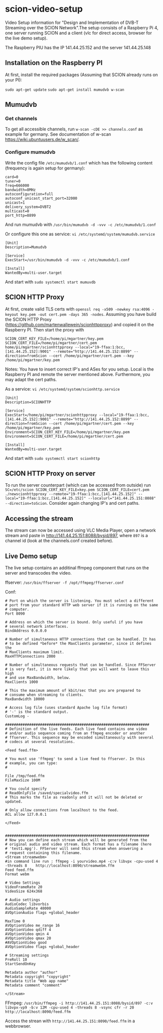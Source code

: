 # scion-video-setup
Video Setup information for "Design and Implementation of DVB-T Streaming over the SCION Network".The setup consists of a Raspberry Pi 4, one server running SCION and a client (vlc for direct access, browser for the live demo setup).

The Raspberry PIU has the IP 141.44.25.152 and the server 141.44.25.148

## Installation on the Raspberry PI
At first, install the required packages (Assuming that SCION already runs on your PI):

`sudo apt-get update`
`sudo apt-get install mumudvb w-scan`

## Mumudvb

### Get channels
To get all accessible channels, run `w-scan -cDE >> channels.conf` as example for germany. See documentation of w-scan https://wiki.ubuntuusers.de/w_scan/.

### Configure mumudvb

Write the config file `/etc/mumudvb/1.conf` which has the following content (frequency is again setup for germany):
```
card=0
tuner=0
freq=666000
bandwidth=8MHz
autoconfiguration=full
autoconf_unicast_start_port=32000
unicast=1
delivery_system=DVBT2
multicast=0
port_http=8899
```

And run mumudvb with `/usr/bin/mumudvb -d -vvv -c /etc/mumudvb/1.conf`

Or configure this one as service:
`vi /etc/systemd/system/mumudvb.service`

```
[Unit]
Description=Mumudvb

[Service]
ExecStart=/usr/bin/mumudvb -d -vvv -c /etc/mumudvb/1.conf

[Install]
WantedBy=multi-user.target
```

And start with `sudo systemctl start mumuvdb`

## SCION HTTP Proxy
At first, create valid TLS certs with `openssl req -x509 -newkey rsa:4096 -keyout key.pem -out cert.pem -days 365 -nodes`. Assuming you have build the SCION HTTP Proxy (https://github.com/martenwallewein/scionhttpproxy) and copied it on the Raspberry PI. Then start the proxy with

`SCION_CERT_KEY_FILE=/home/pi/mgartner/key.pem SCION_CERT_FILE=/home/pi/mgartner/cert.pem home/pi/mgartner/scionhttpproxy --local="19-ffaa:1:bcc,[141.44.25.152]:9001" --remote="http://141.44.25.152:8899" --direction=fromScion --cert /home/pi/mgartner/cert.pem --key /home/pi/mgartner/key.pem`

Notes:
You have to insert correct IP's and ASes for you setup. Local is the Raspberry PI and remote the server mentioned above. Furthermore, you may adapt the cert paths. 

As a service:
`vi /etc/systemd/system/scionhttp.service`

```
[Unit]
Description=SCIONHTTP

[Service]
ExecStart=/home/pi/mgartner/scionhttpproxy --local="19-ffaa:1:bcc,[141.44.25.152]:9001" --remote="http://141.44.25.152:8899" --direction=fromScion --cert /home/pi/mgartner/cert.pem --key /home/pi/mgartner/key.pem
Environment=SCION_CERT_KEY_FILE=/home/pi/mgartner/key.pem
Environment=SCION_CERT_FILE=/home/pi/mgartner/cert.pem

[Install]
WantedBy=multi-user.target
```

And start with `sudo systemctl start scionhttp`

## SCION HTTP Proxy on server
To run the server counterpart (which can be accessed from outside) run `SC=/etc/scion SCION_CERT_KEY_FILE=key.pem SCION_CERT_FILE=cert.pem ./newscionhttpproxy --remote="19-ffaa:1:bcc,[141.44.25.152]" --local="19-ffaa:1:bcc,[141.44.25.152]" --localurl="141.44.25.151:8088" --direction=toScion`. Consider again changing IP's and cert paths.

## Accessing the stream
The stream can now be accessed using VLC Media Player, open a network stream and paste in http://141.44.25.151:8088/bysid/897, where `897` is a channel id (look at the channels.conf created before).

## Live Demo setup
The live setup contains an additinal ffmpeg component that runs on the server and transcodes the video. 

ffserver: `/usr/bin/ffserver -f /opt/ffmpeg/ffserver.conf`

Conf: 
```
# Port on which the server is listening. You must select a different
# port from your standard HTTP web server if it is running on the same
# computer.
Port 8090

# Address on which the server is bound. Only useful if you have
# several network interfaces.
BindAddress 0.0.0.0

# Number of simultaneous HTTP connections that can be handled. It has
# to be defined *before* the MaxClients parameter, since it defines the
# MaxClients maximum limit.
MaxHTTPConnections 2000

# Number of simultaneous requests that can be handled. Since FFServer
# is very fast, it is more likely that you will want to leave this high
# and use MaxBandwidth, below.
MaxClients 1000

# This the maximum amount of kbit/sec that you are prepared to
# consume when streaming to clients.
MaxBandwidth 10000

# Access log file (uses standard Apache log file format)
# '-' is the standard output.
CustomLog -

##################################################################
# Definition of the live feeds. Each live feed contains one video
# and/or audio sequence coming from an ffmpeg encoder or another
# ffserver. This sequence may be encoded simultaneously with several
# codecs at several resolutions.

<Feed feed.ffm>

# You must use 'ffmpeg' to send a live feed to ffserver. In this
# example, you can type:
#

File /tmp/feed.ffm
FileMaxSize 100M

# You could specify
# ReadOnlyFile /saved/specialvideo.ffm
# This marks the file as readonly and it will not be deleted or updated.

# Only allow connections from localhost to the feed.
ACL allow 127.0.0.1

</Feed>


##################################################################
# Now you can define each stream which will be generated from the
# original audio and video stream. Each format has a filename (here
# 'test1.mpg'). FFServer will send this stream when answering a
# request containing this filename.
<Stream streamwebm>
#in command line run : ffmpeg -i yourvideo.mp4 -c:v libvpx -cpu-used 4 -threads 8    http://localhost:8090/streamwebm.ffm
Feed feed.ffm
Format webm

# Video Settings
VideoFrameRate 20
VideoSize 624x368

# Audio settings
AudioCodec libvorbis
AudioSampleRate 48000
AVOptionAudio flags +global_header

MaxTime 0
AVOptionVideo me_range 16
AVOptionVideo qdiff 4
AVOptionVideo qmin 4
AVOptionVideo qmax 20
#AVOptionVideo good
AVOptionVideo flags +global_header

# Streaming settings
PreRoll 10
StartSendOnKey

Metadata author "author"
Metadata copyright "copyright"
Metadata title "Web app name"
Metadata comment "comment"

</Stream>

```

FFmpeg: `/usr/bin/ffmpeg -i http://141.44.25.151:8088/bysid/897 -c:v libvpx-vp9 -b:v 12M -cpu-used 4 -threads 8 -vsync cfr -r 20  http://localhost:8090/feed.ffm`

Access the strean with `http://141.44.25.151:8090/feed.ffm` in a webbrowser.